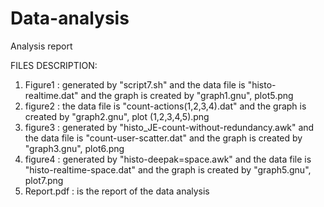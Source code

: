 # Data-analysis
Analysis report 

FILES DESCRIPTION:

1) Figure1 : generated by "script7.sh" and the data file is "histo-realtime.dat" and the graph is created by "graph1.gnu", plot5.png
2) figure2 : the data file is "count-actions(1,2,3,4).dat" and the graph is created by "graph2.gnu", plot (1,2,3,4,5).png
3) figure3 : generated by "histo_JE-count-without-redundancy.awk" and the data file is "count-user-scatter.dat" and the graph is created by "graph3.gnu", plot6.png
4) figure4 : generated by "histo-deepak=space.awk" and the data file is "histo-realtime-space.dat" and the graph is created by "graph5.gnu", plot7.png
5) Report.pdf : is the report of the data analysis

